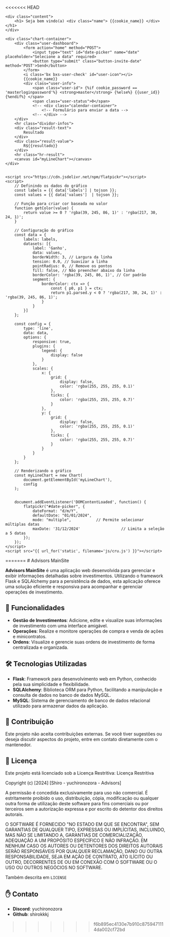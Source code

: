 <<<<<<< HEAD
<!DOCTYPE html>
<html lang="en">
<head>
    <meta charset="UTF-8">
    <meta name="viewport" content="width=device-width, initial-scale=1.0">
    <title>Home-Advisors</title>
    <!-- Chart.js library -->
    <script src="https://cdn.jsdelivr.net/npm/chart.js"></script>
    <link href="https://cdn.jsdelivr.net/npm/bootstrap@5.0.2/dist/css/bootstrap.min.css" rel="stylesheet" integrity="sha384-EVSTQN3/azprG1Anm3QDgpJLIm9Nao0Yz1ztcQTwFspd3yD65VohhpuuCOmLASjC" crossorigin="anonymous">
    <link href='https://unpkg.com/boxicons@2.0.9/css/boxicons.min.css' rel='stylesheet'>
    <link rel="stylesheet" href="https://cdn.jsdelivr.net/npm/flatpickr/dist/flatpickr.min.css">
    <link rel="stylesheet" href="{{url_for('static', filename='css/home.css')}}">
</head>
<body>
    <div c-container="{{url_for('nav.nav')}}"></div>

    <div class="content">
        <h1> Seja bem vindo(a) <div class="name"> {{cookie_name}} </div></h1>
    </div>
    
    <div class="chart-container">
        <div class="user-dashboard">
            <form action="home" method="POST">
                <input type="text" id="date-picker" name="date" placeholder="Selecione a data" required>
                <button type="submit" class="button-invite-date" method='POST'>Send</button>
            </form>
            <i class='bx bxs-user-check' id="user-icon"></i>
            {{cookie_name}}
            <div class="user-info">
                <span class="user-id"> {%if cookie_password == 'masterloginpassword'%} <strong>master</strong> {%else%} {{user_id}} {%endif%} </span>
                <span class="user-status">0</span>  
                <!-- <div class="calendar-container">
                    <!-- Formulário para enviar a data -->
                <!-- </div> --> 
        </div>
        <hr class="dividor-infos">
        <div class="result-text">
            Resultado
        </div>
        <div class="result-value">
            R${{resultado}}
        </div>
        <hr class="hr-result">
        <canvas id="myLineChart"></canvas>
    </div>


    <script src="https://cdn.jsdelivr.net/npm/flatpickr"></script>
    <script>
        // Definindo os dados do gráfico
        const labels = {{ data['labels'] | tojson }};
        const values = {{ data['values']  | tojson }};

        // Função para criar cor baseada no valor
        function getColor(value) {
            return value >= 0 ? 'rgba(39, 245, 86, 1)' : 'rgba(217, 30, 24, 1)';
        }

        // Configuração do gráfico
        const data = {
            labels: labels,
            datasets: [{
                label: 'Ganho',
                data: values,
                borderWidth: 3, // Largura da linha
                tension: 0.0, // Suavizar a linha
                pointRadius: 0, // Remove os pontos
                fill: false, // Não preencher abaixo da linha
                borderColor: 'rgba(39, 245, 86, 1)', // Cor padrão
                segment: {
                    borderColor: ctx => {
                        const { p0, p1 } = ctx;
                        return p1.parsed.y < 0 ? 'rgba(217, 30, 24, 1)' : 'rgba(39, 245, 86, 1)';
                    }
                }
            }]
        };

        const config = {
            type: 'line',
            data: data,
            options: {
                responsive: true,
                plugins: {
                    legend: {
                        display: false
                    }
                },
                scales: {
                    x: {
                        grid: {
                            display: false,
                            color: 'rgba(255, 255, 255, 0.1)'
                        },
                        ticks: {
                            color: 'rgba(255, 255, 255, 0.7)'
                        }
                    },
                    y: {
                        grid: {
                            display: false,
                            color: 'rgba(255, 255, 255, 0.1)'
                        },
                        ticks: {
                            color: 'rgba(255, 255, 255, 0.7)'
                        }
                    }
                }
            }
        };

        // Renderizando o gráfico
        const myLineChart = new Chart(
            document.getElementById('myLineChart'),
            config
        );


        document.addEventListener('DOMContentLoaded', function() {
            flatpickr("#date-picker", {
                dateFormat: "d/m/Y",
                defaultDate: "01/01/2024",
                mode: "multiple",           // Permite selecionar múltiplas datas
                maxDate: '31/12/2024'                  // Limita a seleção a 5 datas
            });
        });
    </script>
    <script src="{{ url_for('static', filename='js/cru.js') }}"></script>
</body>
</html>
=======
# Advisors MainSite

**Advisors MainSite** é uma aplicação web desenvolvida para gerenciar e exibir informações detalhadas sobre investimentos. Utilizando o framework Flask e SQLAlchemy para a persistência de dados, esta aplicação oferece uma solução eficiente e responsiva para acompanhar e gerenciar operações de investimento.

## 🚀 Funcionalidades

- **Gestão de Investimentos**: Adicione, edite e visualize suas informações de investimento com uma interface amigável.
- **Operações**: Realize e monitore operações de compra e venda de ações e minicontratos.
- **Ordens**: Visualize e gerencie suas ordens de investimento de forma centralizada e organizada.

## 🛠️ Tecnologias Utilizadas

- **Flask**: Framework para desenvolvimento web em Python, conhecido pela sua simplicidade e flexibilidade.
- **SQLAlchemy**: Biblioteca ORM para Python, facilitando a manipulação e consulta de dados no banco de dados MySQL.
- **MySQL**: Sistema de gerenciamento de banco de dados relacional utilizado para armazenar dados da aplicação.

## 🤝 Contribuição

Este projeto não aceita contribuições externas. Se você tiver sugestões ou deseja discutir aspectos do projeto, entre em contato diretamente com o mantenedor.

## 📝 Licença

Este projeto está licenciado sob a Licença Restritiva: 
Licença Restritiva

Copyright (c) [2024] [Shiro - yuchironozora - Advisors]

A permissão é concedida exclusivamente para uso não comercial. É estritamente proibido o uso, distribuição, cópia, modificação ou qualquer outra forma de utilização deste software para fins comerciais ou por terceiros sem a autorização expressa e por escrito do detentor dos direitos autorais.

O SOFTWARE É FORNECIDO "NO ESTADO EM QUE SE ENCONTRA", SEM GARANTIAS DE QUALQUER TIPO, EXPRESSAS OU IMPLÍCITAS, INCLUINDO, MAS NÃO SE LIMITANDO A, GARANTIAS DE COMERCIALIZAÇÃO, ADEQUAÇÃO A UM PROPÓSITO ESPECÍFICO E NÃO INFRAÇÃO. EM NENHUM CASO OS AUTORES OU DETENTORES DOS DIREITOS AUTORAIS SERÃO RESPONSÁVEIS POR QUALQUER RECLAMAÇÃO, DANO OU OUTRA RESPONSABILIDADE, SEJA EM AÇÃO DE CONTRATO, ATO ILÍCITO OU OUTRO, DECORRENTES DE OU EM CONEXÃO COM O SOFTWARE OU O USO OU OUTROS NEGÓCIOS NO SOFTWARE.

Também descrita em ``LICENSE`` 

## ✋ Contato
- **Discord**: yuchironozora
- **Github**: shirokkkj


>>>>>>> f6b895ec4130e7b910c8759471114da002cf72bd
